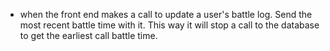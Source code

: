 - when the front end makes a call to update a user's battle log. Send the most recent battle time with it. This way it will stop a call to the database to get the earliest call battle time.  